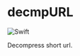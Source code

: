 # decmpURL

![Swift](https://github.com/gucchisk/decmpURL/workflows/Swift/badge.svg)

Decompress short url.

